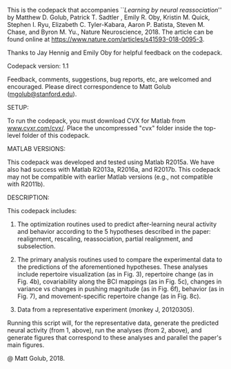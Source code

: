 This is the codepack that accompanies ``*Learning by neural reassociation*''
by Matthew D. Golub, Patrick T. Sadtler , Emily R. Oby, Kristin M. Quick, 
Stephen I. Ryu, Elizabeth C. Tyler-Kabara, Aaron P. Batista, Steven M. 
Chase, and Byron M. Yu., Nature Neuroscience, 2018. The article can be 
found online at https://www.nature.com/articles/s41593-018-0095-3.

Thanks to Jay Hennig and Emily Oby for helpful feedback on the codepack.

Codepack version: 1.1

Feedback, comments, suggestions, bug reports, etc, are welcomed and 
encouraged. Please direct correspondence to Matt Golub 
(mgolub@stanford.edu).

SETUP: 

To run the codepack, you must download CVX for Matlab from
www.cvxr.com/cvx/. Place the uncompressed "cvx" folder inside the
top-level folder of this codepack.

MATLAB VERSIONS:

This codepack was developed and tested using Matlab R2015a. We have also 
had success with Matlab R2013a, R2016a, and R2017b. This codepack may not 
be compatible with earlier Matlab versions (e.g., not compatible with 
R2011b).

DESCRIPTION:

This codepack includes:
1) The optimization routines used to predict after-learning neural 
activity and behavior according to the 5 hypotheses described in the 
paper: realignment, rescaling, reassociation, partial realignment, and 
subselection.

2) The primary analysis routines used to compare the experimental data to 
the predictions of the aforementioned hypotheses. These analyses include
repertoire visualization (as in Fig. 3), repertoire change (as in Fig.
4b), covariability along the BCI mappings (as in Fig. 5c), changes in 
variance vs changes in pushing magnitude (as in Fig. 6f), behavior (as in
Fig. 7), and movement-specific repertoire change (as in Fig. 8c).

3) Data from a representative experiment (monkey J, 20120305).

Running this script will, for the representative data,  generate the 
predicted neural activity (from 1, above), run the analyses (from 2, 
above), and generate figures that correspond to these analyses and 
parallel the paper's main figures.

@ Matt Golub, 2018.
